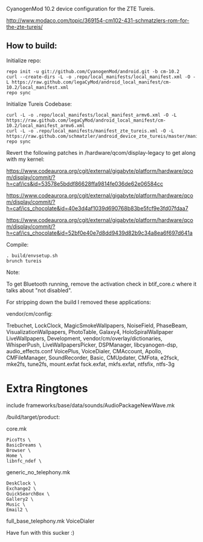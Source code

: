 CyanogenMod 10.2 device configuration for the ZTE Tureis.

http://www.modaco.com/topic/369154-cm102-431-schmatzlers-rom-for-the-zte-tureis/

How to build:
-------------

Initialize repo:

    repo init -u git://github.com/CyanogenMod/android.git -b cm-10.2
    curl --create-dirs -L -o .repo/local_manifests/local_manifest.xml -O -L https://raw.github.com/legaCyMod/android_local_manifest/cm-10.2/local_manifest.xml
    repo sync

Initialize Tureis Codebase:

    curl -L -o .repo/local_manifests/local_manifest_armv6.xml -O -L https://raw.github.com/legaCyMod/android_local_manifest/cm-10.2/local_manifest_armv6.xml
    curl -L -o .repo/local_manifests/manifest_zte_tureis.xml -O -L https://raw.github.com/schmatzler/android_device_zte_tureis/master/manifest_zte_tureis.xml
    repo sync

Revert the following patches in /hardware/qcom/display-legacy to get along with my kernel:

https://www.codeaurora.org/cgit/external/gigabyte/platform/hardware/qcom/display/commit/?h=caf/ics&id=53578e5bddf86628ffa9814fe036de62e06584cc

https://www.codeaurora.org/cgit/external/gigabyte/platform/hardware/qcom/display/commit/?h=caf/ics_chocolate&id=40e3d4af1039d690768b83be5fcf9e3fd07fdaa7

https://www.codeaurora.org/cgit/external/gigabyte/platform/hardware/qcom/display/commit/?h=caf/ics_chocolate&id=52bf0e40e7d8dd9439d82b9c34a8ea6f697d641a

Compile:

    . build/envsetup.sh
    brunch tureis

Note:

To get Bluetooth running, remove the activation check in btif_core.c where it talks about "not disabled".

For stripping down the build I removed these applications:

vendor/cm/config:

Trebuchet, LockClock, MagicSmokeWallpapers, NoiseField, PhaseBeam, VisualizationWallpapers, PhotoTable, Galaxy4, HoloSpiralWallpaper
LiveWallpapers, Development, vendor/cm/overlay/dictionaries, WhisperPush, LiveWallpapersPicker, DSPManager, libcyanogen-dsp, audio_effects.conf
VoicePlus, VoiceDialer, CMAccount, Apollo, CMFileManager, SoundRecorder, Basic, CMUpdater, CMFota, e2fsck, mke2fs, tune2fs, mount.exfat
fsck.exfat, mkfs.exfat, ntfsfix, ntfs-3g

# Extra Ringtones
include frameworks/base/data/sounds/AudioPackageNewWave.mk


/build/target/product:

core.mk

    PicoTts \
    BasicDreams \
    Browser \
    Home \
    libnfc_ndef \

generic_no_telephony.mk

    DeskClock \
    Exchange2 \
    QuickSearchBox \
    Gallery2 \
    Music \
    Email2 \

full_base_telephony.mk
    VoiceDialer

Have fun with this sucker :)
